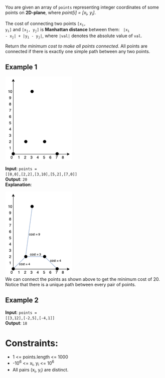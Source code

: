 You are given an array of `points` representing integer coordinates of some points
on **2D-plane**, where <em>point[i] = [x<sub>i</sub>, y<sub>i</sub>]</em>.

The cost of connecting two points <code>[x<sub>i</sub>, y<sub>i</sub>]</code> 
and <code>[x<sub>j</sub>, y<sub>j</sub>]</code> is **Manhattan distance** between them:
<code> |x<sub>i</sub> - x<sub>j</sub>| + |y<sub>i</sub> - y<sub>j</sub>|</code>, 
where `|val|` denotes the absolute value of `val`.

Return *the minimum cost to make all points connected*. All points are connected if there is exactly one simple path 
between any two points.

## Example 1
<img src="./d.png" />

**Input**: <code>points = [[0,0],[2,2],[3,10],[5,2],[7,0]]</code><br />
**Output**: `20`  
**Explanation**:

<img src="c.png" /> <br />
We can connect the points as shown above to get the minimum cost of 20.<br />
Notice that there is a unique path between every pair of points.

## Example 2
**Input**: <code>points = [[3,12],[-2,5],[-4,1]]</code><br />
**Output**: `18`  


Constraints:
============
*    1 <= points.length <= 1000
*    -10<sup>6</sup> <= x<sub>i</sub>, y<sub>i</sub> <= 10<sup>6</sup>
*    All pairs (x<sub>i</sub>, y<sub>i</sub>) are distinct.
